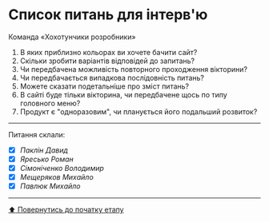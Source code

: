 # Список питань для інтерв'ю
Команда «Хохотунчики розробники»

1. В яких приблизно кольорах ви хочете бачити сайт?
2. Скільки зробити варіантів відповідей до запитань?
3. Чи передбачена можливість повторного проходження вікторини?
4. Чи передбачається випадкова послідовність питань?
5. Можете сказати подетальніше про зміст питань?
6. В сайті буде тільки вікторина, чи передбачене щось по типу головного меню?
7. Продукт є "одноразовим", чи планується його подальший розвиток?

---
Питання склали:			

- [X] *Паклін Давид*
- [X] *Яресько Роман*
- [X] *Сімоніченко Володимир*
- [X] *Мещеряков Михайло*
- [X] *Павлюк Михайло*

---
[:arrow_up: Повернутись до початку етапу](/docs/1.Envisioning/README.md)
